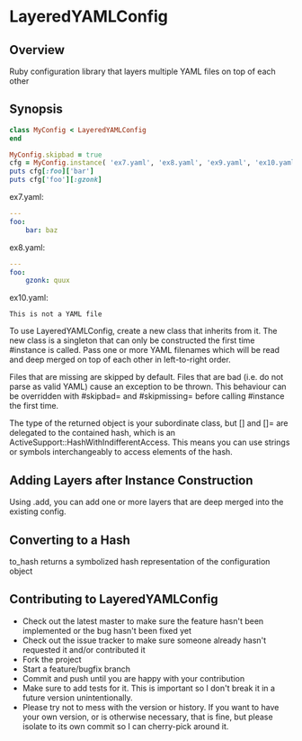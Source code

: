 LayeredYAMLConfig
=================

Overview
--------

Ruby configuration library that layers multiple YAML files on top of each other

Synopsis
--------

```ruby
class MyConfig < LayeredYAMLConfig
end

MyConfig.skipbad = true
cfg = MyConfig.instance( 'ex7.yaml', 'ex8.yaml', 'ex9.yaml', 'ex10.yaml' )
puts cfg[:foo]['bar']
puts cfg['foo'][:gzonk]
```

ex7.yaml:
```yaml
---
foo:
    bar: baz
```

ex8.yaml:
```yaml
---
foo:
    gzonk: quux
```

ex10.yaml:
```text
This is not a YAML file
```

To use LayeredYAMLConfig, create a new class that inherits from it.  The new class is a singleton
that can only be constructed the first time #instance is called.  Pass one or more YAML filenames which
will be read and deep merged on top of each other in left-to-right order.

Files that are missing are skipped by default.  Files that are bad (i.e. do not parse as valid YAML) cause
an exception to be thrown.  This behaviour can be overridden with #skipbad= and #skipmissing= before
calling #instance the first time.

The type of the returned object is your subordinate class, but [] and []= are delegated to the contained
hash, which is an ActiveSupport::HashWithIndifferentAccess.  This means you can use strings or symbols
interchangeably to access elements of the hash.

Adding Layers after Instance Construction
-----------------------------------------

Using .add, you can add one or more layers that are deep merged into the existing config.

Converting to a Hash
--------------------

to_hash returns a symbolized hash representation of the configuration object

Contributing to LayeredYAMLConfig
---------------------------------
 
* Check out the latest master to make sure the feature hasn't been implemented or the bug hasn't been fixed yet
* Check out the issue tracker to make sure someone already hasn't requested it and/or contributed it
* Fork the project
* Start a feature/bugfix branch
* Commit and push until you are happy with your contribution
* Make sure to add tests for it. This is important so I don't break it in a future version unintentionally.
* Please try not to mess with the version or history. If you want to have your own version, or is otherwise necessary, that is fine, but please isolate to its own commit so I can cherry-pick around it.
